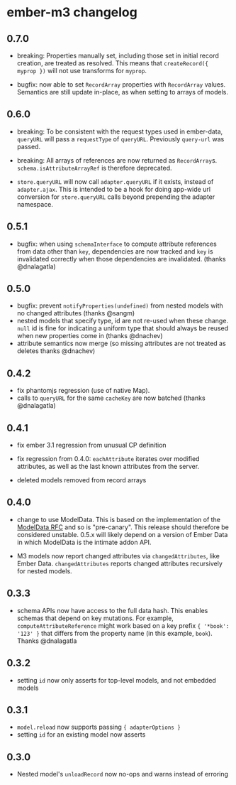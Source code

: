 # ember-m3 changelog

## 0.7.0

* breaking: Properties manually set, including those set in initial record
  creation, are treated as resolved.  This means that
  `createRecord({ myprop })` will not use transforms for `myprop`.

* bugfix: now able to set `RecordArray` properties with `RecordArray` values.
  Semantics are still update in-place, as when setting to arrays of models.

## 0.6.0

* breaking: To be consistent with the request types used in ember-data,
  `queryURL` will pass a `requestType` of `queryURL`.  Previously `query-url`
  was passed.

* breaking: All arrays of references are now returned as `RecordArray`s.
  `schema.isAttributeArrayRef` is therefore deprecated.

* `store.queryURL` will now call `adapter.queryURL` if it exists, instead of
  `adapter.ajax`.  This is intended to be a hook for doing app-wide url
  conversion for `store.queryURL` calls beyond prepending the adapter
  namespace.

## 0.5.1

* bugfix: when using `schemaInterface` to compute attribute references from
  data other than `key`, dependencies are now tracked and `key` is invalidated
  correctly when those dependencies are invalidated. (thanks @dnalagatla)

## 0.5.0

* bugfix: prevent `notifyProperties(undefined)` from nested models with no changed attributes (thanks @sangm)
* nested models that specify type, id are not re-used when these change.  `null` id is fine for indicating a uniform type that should always be reused when new properties come in (thanks @dnachev)
* attribute semantics now merge (so missing attributes are not treated as deletes thanks @dnachev)

## 0.4.2

* fix phantomjs regression (use of native Map).
* calls to `queryURL` for the same `cacheKey` are now batched (thanks @dnalagatla)

## 0.4.1

* fix ember 3.1 regression from unusual CP definition

* fix regression from 0.4.0: `eachAttribute` iterates over modified attributes,
  as well as the last known attributes from the server.

* deleted models removed from record arrays

## 0.4.0

* change to use ModelData.  This is based on the implementation of the [ModelData RFC](https://github.com/emberjs/rfcs/pull/293) and so is "pre-canary".  This release should therefore be considered unstable.  0.5.x will likely depend on a version of Ember Data in which ModelData is the intimate addon API.

* M3 models now report changed attributes via `changedAttributes`, like Ember
  Data.  `changedAttributes` reports changed attributes recursively for nested
  models.

## 0.3.3

* schema APIs now have access to the full data hash.  This enables schemas that
  depend on key mutations.  For example, `computeAttributeReference` might work
  based on a key prefix `{ '*book': '123' }` that differs from the property
  name (in this example, `book`).  Thanks @dnalagatla

## 0.3.2

* setting `id` now only asserts for top-level models, and not embedded models

## 0.3.1

* `model.reload` now supports passing `{ adapterOptions }`
* setting `id` for an existing model now asserts

## 0.3.0

* Nested model's `unloadRecord` now no-ops and warns instead of erroring
